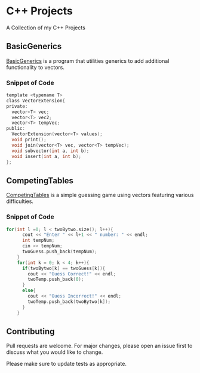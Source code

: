 # C++ Projects

A Collection of my C++ Projects

## BasicGenerics

[BasicGenerics](https://github.com/Shivar-J/Cpp-Projects/tree/BasicGenerics) is a program that utilities generics to add additional functionality to vectors.

### Snippet of Code
```c
template <typename T>
class VectorExtension{
private:
  vector<T> vec;
  vector<T> vec2;
  vector<T> tempVec;
public:
  VectorExtension(vector<T> values);
  void print();
  void join(vector<T> vec, vector<T> tempVec);
  void subvector(int a, int b);
  void insert(int a, int b);
};
```

## CompetingTables 

[CompetingTables](https://github.com/Shivar-J/Cpp-Projects/tree/CompetingTables) is a simple guessing game using vectors featuring various difficulties.


### Snippet of Code
```c
for(int l =0; l < twoBytwo.size(); l++){
      cout << "Enter " << l+1 << " number: " << endl;
      int tempNum;
      cin >> tempNum;
      twoGuess.push_back(tempNum);
    }
    for(int k = 0; k < 4; k++){
      if(twoBytwo[k] == twoGuess[k]){
        cout << "Guess Correct!" << endl;
        twoTemp.push_back(0);
      }
      else{
        cout << "Guess Incorrect!" << endl;
        twoTemp.push_back(twoBytwo[k]);
      }
    }
```

## Contributing
Pull requests are welcome. For major changes, please open an issue first to discuss what you would like to change.

Please make sure to update tests as appropriate.
